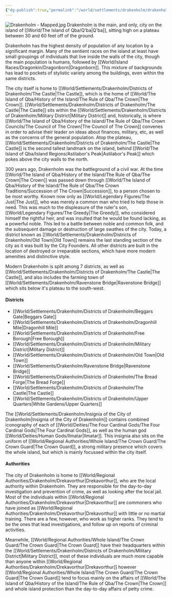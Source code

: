 ```yaml
---
{"dg-publish":true,"permalink":"/world/settlements/drakenholm/drakenholm/"}
---
```


![Drakenholm - Mapped.jpg](/img/user/zAttachments/Drakenholm%20-%20Mapped.jpg)
Drakenholm is the main, and only, city on the island of [[World/The Island of Qba/Q'ba\|Q'ba]], sitting high on a plateau between 30 and 60 feet off of the ground. 

Drakenholm has the highest density of population of any location by a significant margin. Many of the sentient races  on the island at least have small groupings of individuals that live inside the walls of the city, though the main population is humans, followed by [[World/Island Races/Dragonkin/Dragonborn\|Dragonborn]]. This mixture of backgrounds has lead to pockets of stylistic variety among the buildings, even within the same districts.

The city itself is home to [[World/Settlements/Drakenholm/Districts of Drakenholm/The Castle\|The Castle]], which is the home of [[World/The Island of Qba/History of the Island/The Rule of Qba/The Crown\|The Crown]]. [[World/Settlements/Drakenholm/Districts of Drakenholm/The Castle\|The Castle]] sits within the [[World/Settlements/Drakenholm/Districts of Drakenholm/Military District\|Military District]] and, historically, is where [[World/The Island of Qba/History of the Island/The Rule of Qba/The Crown Councils/The Council of The Crown\|The Council of The Crown]] convenes in order to advise their leader on ideas about finances, military, etc, as well as the concerns of the general population. Atop the plateau, [[World/Settlements/Drakenholm/Districts of Drakenholm/The Castle\|The Castle]] is the second tallest landmark on the island, behind [[World/The Island of Qba/Island Regions/Astilabor's Peak\|Astilabor's Peak]] which pokes above the city walls to the north.

300 years ago, Drakenholm was the battleground of a civil war. At the time [[World/The Island of Qba/History of the Island/The Rule of Qba/The Crown\|The Crown]] was passed down through [[World/The Island of Qba/History of the Island/The Rule of Qba/The Crown Traditions/Succession of The Crown\|Succession]], to a person chosen to be most worthy. Known now only as [[World/Legendary Figures/The Just\|The Just]], who was merely a common man who tried to help those in need. This was much to the displeasure of the ruler's son, [[World/Legendary Figures/The Greedy\|The Greedy]], who considered himself the rightful heir, and was insulted that he would be found lacking, as a powerful noble. This led to a battle between noble and common folk, and the subsequent damage or destruction of large swathes of the city. Today, a district known as [[World/Settlements/Drakenholm/Districts of Drakenholm/Old Town\|Old Town]]  remains the last standing section of the city as it was built by the City Founders. All other districts are built in the location of destroyed or irreparable sections, which have more modern amenities and distinctive style. 

Modern Drakenholm is split among 7 districts, as well as [[World/Settlements/Drakenholm/Districts of Drakenholm/The Castle\|The Castle]], and also includes the farming town of [[World/Settlements/Drakenholm/Ravenstone Bridge\|Ravenstone Bridge]] which sits below it's plateau to the south-west.

#### Districts
- [[World/Settlements/Drakenholm/Districts of Drakenholm/Beggars Gate\|Beggars Gate]]
- [[World/Settlements/Drakenholm/Districts of Drakenholm/Dragonhill Mile\|Dragonhill Mile]]
- [[World/Settlements/Drakenholm/Districts of Drakenholm/Free Borough\|Free Borough]]
- [[World/Settlements/Drakenholm/Districts of Drakenholm/Military District\|Military District]]
- [[World/Settlements/Drakenholm/Districts of Drakenholm/Old Town\|Old Town]]
- [[World/Settlements/Drakenholm/Ravenstone Bridge\|Ravenstone Bridge]]
- [[World/Settlements/Drakenholm/Districts of Drakenholm/The Bread Forge\|The Bread Forge]]
- [[World/Settlements/Drakenholm/Districts of Drakenholm/The Castle\|The Castle]]
- [[World/Settlements/Drakenholm/Districts of Drakenholm/Upper Quarters\|White Gardens/Upper Quarters]]

The [[World/Settlements/Drakenholm/Insignia of the City of Drakenholm\|Insignia of the City of Drakenholm]] contains combined iconography of each of [[World/Deities/The Four Cardinal Gods/The Four Cardinal Gods\|The Four Cardinal Gods]], as well as the human god [[World/Deities/Human Gods/Ilmatar\|Ilmatar]]. This insignia also sits on the uniform of [[World/Regional Authorities/Whole Island/The Crown Guard/The Crown Guard\|The Crown Guard]], a strong military presence which covers the whole island, but which is mainly focussed within the city itself. 

#### Authorities
The city of Drakenholm is home to [[World/Regional Authorities/Drakenholm/Drekavorthur\|Drekavorthur]], who are the local authority within Drakenholm. They are responsible for the day-to-day investigation and prevention of crime, as well as looking after the local jail. Most of the individuals within [[World/Regional Authorities/Drakenholm/Drekavorthur\|Drekavorthur]] are commoners who have joined as [[World/Regional Authorities/Drakenholm/Drekavorthur\|Drekavorthur]] with little or no martial training. There are a few, however, who work as higher ranks. They tend to be the ones that lead investigations, and follow up on reports of criminal activities.

Meanwhile, [[World/Regional Authorities/Whole Island/The Crown Guard/The Crown Guard\|The Crown Guard]] have their headquarters within the [[World/Settlements/Drakenholm/Districts of Drakenholm/Military District\|Military District]], most of these individuals are much more capable than anyone within [[World/Regional Authorities/Drakenholm/Drekavorthur\|Drekavorthur]] however [[World/Regional Authorities/Whole Island/The Crown Guard/The Crown Guard\|The Crown Guard]] tend to focus mainly on the affairs of [[World/The Island of Qba/History of the Island/The Rule of Qba/The Crown\|The Crown]] and whole island protection than the day-to-day affairs of petty crime.
